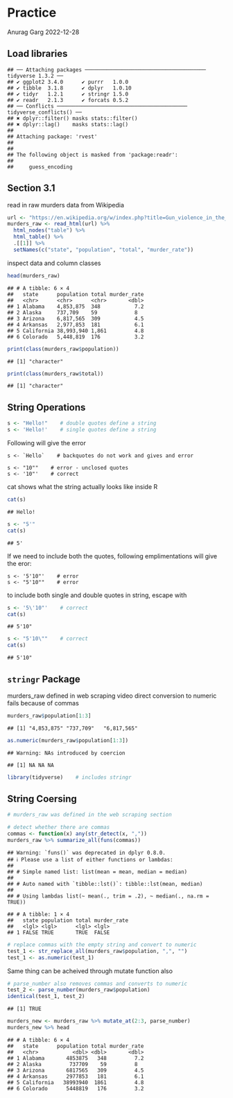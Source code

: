 Practice
================
Anurag Garg
2022-12-28

## Load libraries

    ## ── Attaching packages ─────────────────────────────────────── tidyverse 1.3.2 ──
    ## ✔ ggplot2 3.4.0      ✔ purrr   1.0.0 
    ## ✔ tibble  3.1.8      ✔ dplyr   1.0.10
    ## ✔ tidyr   1.2.1      ✔ stringr 1.5.0 
    ## ✔ readr   2.1.3      ✔ forcats 0.5.2 
    ## ── Conflicts ────────────────────────────────────────── tidyverse_conflicts() ──
    ## ✖ dplyr::filter() masks stats::filter()
    ## ✖ dplyr::lag()    masks stats::lag()
    ## 
    ## Attaching package: 'rvest'
    ## 
    ## 
    ## The following object is masked from 'package:readr':
    ## 
    ##     guess_encoding

## Section 3.1

read in raw murders data from Wikipedia

``` r
url <- "https://en.wikipedia.org/w/index.php?title=Gun_violence_in_the_United_States_by_state&direction=prev&oldid=810166167"
murders_raw <- read_html(url) %>% 
  html_nodes("table") %>% 
  html_table() %>%
  .[[1]] %>%
  setNames(c("state", "population", "total", "murder_rate"))
```

inspect data and column classes

``` r
head(murders_raw)
```

    ## # A tibble: 6 × 4
    ##   state      population total murder_rate
    ##   <chr>      <chr>      <chr>       <dbl>
    ## 1 Alabama    4,853,875  348           7.2
    ## 2 Alaska     737,709    59            8  
    ## 3 Arizona    6,817,565  309           4.5
    ## 4 Arkansas   2,977,853  181           6.1
    ## 5 California 38,993,940 1,861         4.8
    ## 6 Colorado   5,448,819  176           3.2

``` r
print(class(murders_raw$population))
```

    ## [1] "character"

``` r
print(class(murders_raw$total))
```

    ## [1] "character"

## String Operations

``` r
s <- "Hello!"    # double quotes define a string
s <- 'Hello!'    # single quotes define a string
```

Following will give the error

    s <- `Hello`    # backquotes do not work and gives and error

    s <- "10""    # error - unclosed quotes
    s <- '10"'    # correct

cat shows what the string actually looks like inside R

``` r
cat(s)
```

    ## Hello!

``` r
s <- "5'"
cat(s)
```

    ## 5'

If we need to include both the quotes, following emplimentations will
give the eror:

    s <- '5'10"'    # error
    s <- "5'10""    # error

to include both single and double quotes in string, escape with  

``` r
s <- '5\'10"'    # correct
cat(s)
```

    ## 5'10"

``` r
s <- "5'10\""    # correct
cat(s)
```

    ## 5'10"

## `stringr` Package

murders_raw defined in web scraping video direct conversion to numeric
fails because of commas

``` r
murders_raw$population[1:3]
```

    ## [1] "4,853,875" "737,709"   "6,817,565"

``` r
as.numeric(murders_raw$population[1:3])
```

    ## Warning: NAs introduced by coercion

    ## [1] NA NA NA

``` r
library(tidyverse)    # includes stringr
```

## String Coersing

``` r
# murders_raw was defined in the web scraping section

# detect whether there are commas
commas <- function(x) any(str_detect(x, ","))
murders_raw %>% summarize_all(funs(commas))
```

    ## Warning: `funs()` was deprecated in dplyr 0.8.0.
    ## ℹ Please use a list of either functions or lambdas:
    ## 
    ## # Simple named list: list(mean = mean, median = median)
    ## 
    ## # Auto named with `tibble::lst()`: tibble::lst(mean, median)
    ## 
    ## # Using lambdas list(~ mean(., trim = .2), ~ median(., na.rm = TRUE))

    ## # A tibble: 1 × 4
    ##   state population total murder_rate
    ##   <lgl> <lgl>      <lgl> <lgl>      
    ## 1 FALSE TRUE       TRUE  FALSE

``` r
# replace commas with the empty string and convert to numeric
test_1 <- str_replace_all(murders_raw$population, ",", "")
test_1 <- as.numeric(test_1)
```

Same thing can be acheived through mutate function also

``` r
# parse_number also removes commas and converts to numeric
test_2 <- parse_number(murders_raw$population)
identical(test_1, test_2)
```

    ## [1] TRUE

``` r
murders_new <- murders_raw %>% mutate_at(2:3, parse_number)
murders_new %>% head
```

    ## # A tibble: 6 × 4
    ##   state      population total murder_rate
    ##   <chr>           <dbl> <dbl>       <dbl>
    ## 1 Alabama       4853875   348         7.2
    ## 2 Alaska         737709    59         8  
    ## 3 Arizona       6817565   309         4.5
    ## 4 Arkansas      2977853   181         6.1
    ## 5 California   38993940  1861         4.8
    ## 6 Colorado      5448819   176         3.2
